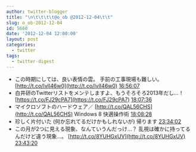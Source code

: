 ```yaml
---
author: twitter-blogger
title: "\n\t\t\t\t@o_ob @2012-12-04\t\t"
slug: o_ob-2012-12-04
id: 5660
date: '2012-12-04 12:00:00'
layout: post
categories:
  - twitter
tags:
  - twitter-digest
---
```


*   この時期にしては、良い表情の雲。 手前の工事現場も難しい。 [http://t.co/IvlI46w0](http://t.co/IvlI46w0) [16:56:07](http://twitter.com/o_ob/statuses/275871086753767424)
*   白井研のTwitterリストをメンテしますよ、もうそろそろ2013年だし…！ [https://t.co/FJ29cPA7](https://t.co/FJ29cPA7) [18:07:36](http://twitter.com/o_ob/statuses/275889077721632768)
*   マイクロソフトのハードウェア／ [http://t.co/QAL56CHS](http://t.co/QAL56CHS) Windows 8 快適操作術 [18:08:28](http://twitter.com/o_ob/statuses/275889294713950208)
*   珍しく片付いた (何か忘れてるだけかもしれないが) 帰ります [23:34:02](http://twitter.com/o_ob/statuses/275971227024236544)
*   この月が2つに見える現象、なんていうんだっけ...？ 乱視は確かに持ってるんだけど違う現象...。 [http://t.co/8YUHGxUV](http://t.co/8YUHGxUV) [23:43:20](http://twitter.com/o_ob/statuses/275973566502162432)